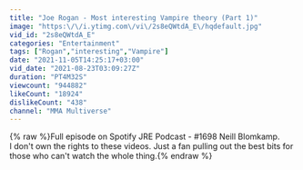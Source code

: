 ```yaml
---
title: "Joe Rogan - Most interesting Vampire theory (Part 1)"
image: "https:\/\/i.ytimg.com\/vi\/2s8eQWtdA_E\/hqdefault.jpg"
vid_id: "2s8eQWtdA_E"
categories: "Entertainment"
tags: ["Rogan","interesting","Vampire"]
date: "2021-11-05T14:25:17+03:00"
vid_date: "2021-08-23T03:09:27Z"
duration: "PT4M32S"
viewcount: "944882"
likeCount: "18924"
dislikeCount: "438"
channel: "MMA Multiverse"
---
```

{% raw %}Full episode on Spotify JRE Podcast - #1698 Neill Blomkamp.<br />I don't own the rights to these videos. Just a fan pulling out the best bits for those who can't watch the whole thing.{% endraw %}
